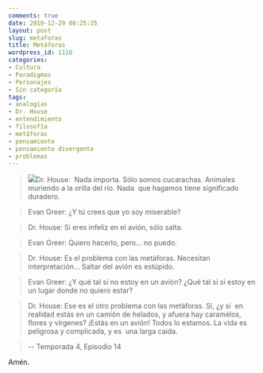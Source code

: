 ```yaml
---
comments: true
date: 2010-12-29 00:25:25
layout: post
slug: metaforas
title: Metáforas
wordpress_id: 1116
categories:
- Cultura
- Paradigmas
- Personajes
- Sin categoría
tags:
- analogías
- Dr. House
- entendimiento
- filosofía
- metáforas
- pensamiento
- pensamiento divergente
- problemas
---
```


> 

> 
> [![](http://www.lnds.net/blog/wp-content/uploads/2010/12/house-livingthedream.jpg)](http://www.lnds.net/blog/wp-content/uploads/2010/12/house-livingthedream.jpg)Dr. House:  Nada importa. Sólo somos cucarachas. Animales muriendo a la orilla del río. Nada  que hagamos tiene significado duradero.




> 

> 
> Evan Greer: ¿Y tú crees que yo soy miserable?




> 

> 
> Dr. House: Si eres infeliz en el avión, sólo salta.




> 

> 
> Evan Greer: Quiero hacerlo, pero... no puedo.




> 

> 
> Dr. House: Es el problema con las metáforas. Necesitan interpretación... Saltar del avión es estúpido.




> 

> 
> Evan Greer: ¿Y qué tal si no estoy en un avión? ¿Qué tal si si estoy en un lugar donde no quiero estar?




> 

> 
> Dr. House: Ese es el otro problema con las metáforas. Sí, ¿y si  en realidad estás en un camión de helados, y afuera hay caramélos, flores y vírgenes? ¡Estás en un avión! Todos lo estamos. La vida es peligrosa y complicada, y es  una larga caida.
> 
> 

> 
> -- Temporada 4, Episodio 14


Amén.
